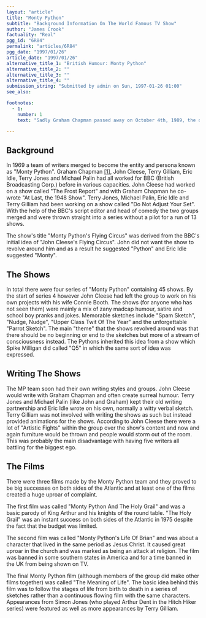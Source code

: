 ```yaml
---
layout: "article"
title: "Monty Python"
subtitle: "Background Information On The World Famous TV Show"
author: "James Crook"
factuality: "Real"
pgg_id: "6R84"
permalink: "articles/6R84"
pgg_date: "1997/01/26"
article_date: "1997/01/26"
alternative_title_1: "British Humour: Monty Python"
alternative_title_2: ""
alternative_title_3: ""
alternative_title_4: ""
submission_string: "Submitted by admin on Sun, 1997-01-26 01:00"
see_also:

footnotes: 
  - 1:
    number: 1
    text: "Sadly Graham Chapman passed away on October 4th, 1989, the day before the 20th anniversary of the first Python broadcast."

---
```

<div>
<h2>Background</h2>
<p>In 1969 a team of writers merged to become the entity and persona known as "Monty Python". Graham Chapman <a href="#footnote-body.1" name="footnote-link.1" class="footnote-link">[1]</a>, John Cleese, Terry Gilliam, Eric Idle, Terry Jones and Michael Palin had all worked for BBC (British Broadcasting Corp.) before in various capacities. John Cleese had worked on a show called "The Frost Report" and with Graham Chapman he co-wrote "At Last, the 1948 Show". Terry Jones, Michael Palin, Eric Idle and Terry Gilliam had been working on a show called "Do Not Adjust Your Set". With the help of the BBC's script editor and head of comedy the two groups merged and were thrown straight into a series without a pilot for a run of 13 shows.</p>
<p>The show's title "Monty Python's Flying Circus" was derived from the BBC's initial idea of "John Cleese's Flying Circus". John did not want the show to revolve around him and as a result he suggested "Python" and Eric Idle suggested "Monty".</p>
<h2>The Shows</h2>
<p>In total there were four series of "Monty Python" containing 45 shows. By the start of series 4 however John Cleese had left the group to work on his own projects with his wife Connie Booth. The shows (for anyone who has not seen them) were mainly a mix of zany madcap humour, satire and school boy pranks and jokes. Memorable sketches include "Spam Sketch", "Nudge, Nudge", "Upper Class Twit Of The Year" and the unforgettable "Parrot Sketch". The main "theme" that the shows revolved around was that there should be no beginning or end to the sketches but more of a stream of consciousness instead. The Pythons inherited this idea from a show which Spike Milligan did called "Q5" in which the same sort of idea was expressed.</p>
<h2>Writing The Shows</h2>
<p>The MP team soon had their own writing styles and groups. John Cleese would write with Graham Chapman and often create surreal humour. Terry Jones and Michael Palin (like John and Graham) kept their old writing partnership and Eric Idle wrote on his own, normally a witty verbal sketch. Terry Gilliam was not involved with writing the shows as such but instead provided animations for the shows. According to John Cleese there were a lot of "Artistic Fights" within the group over the show's content and now and again furniture would be thrown and people would storm out of the room. This was probably the main disadvantage with having five writers all battling for the biggest ego.</p>
<h2>The Films</h2>
<p>There were three films made by the Monty Python team and they proved to be big successes on both sides of the Atlantic and at least one of the films created a huge uproar of complaint.</p>
<p>The first film was called "Monty Python And The Holy Grail" and was a basic parody of King Arthur and his knights of the round table. "The Holy Grail" was an instant success on both sides of the Atlantic in 1975 despite the fact that the budget was limited.</p>
<p>The second film was called "Monty Python's Life Of Brian" and was about a character that lived in the same period as Jesus Christ. It caused great uproar in the church and was marked as being an attack at religion. The film was banned in some southern states in America and for a time banned in the UK from being shown on TV.</p>
<p>The final Monty Python film (although members of the group did make other films together) was called "The Meaning of Life". The basic idea behind this film was to follow the stages of life from birth to death in a series of sketches rather than a continuous flowing film with the same characters. Appearances from Simon Jones (who played Arthur Dent in the Hitch Hiker series) were featured as well as more appearances by Terry Gilliam.</p>
</div>
